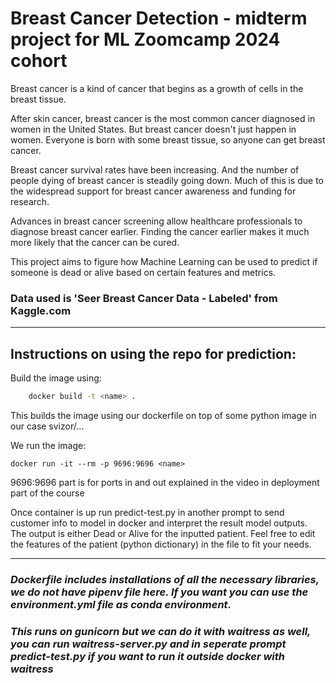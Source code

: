 # Breast Cancer Detection - midterm project for ML Zoomcamp 2024 cohort

Breast cancer is a kind of cancer that begins as a growth of cells in the breast tissue.

After skin cancer, breast cancer is the most common cancer diagnosed in women in the United States. But breast cancer doesn't just happen in women. Everyone is born with some breast tissue, so anyone can get breast cancer.

Breast cancer survival rates have been increasing. And the number of people dying of breast cancer is steadily going down. Much of this is due to the widespread support for breast cancer awareness and funding for research.

Advances in breast cancer screening allow healthcare professionals to diagnose breast cancer earlier. Finding the cancer earlier makes it much more likely that the cancer can be cured. 

This project aims to figure how Machine Learning can be used to predict if someone is dead or alive based on certain features and metrics.

### Data used is 'Seer Breast Cancer Data - Labeled' from Kaggle.com

---

## Instructions on using the repo for prediction:
Build the image using: 

```bash
    docker build -t <name> .
```

This builds the <name> image using our dockerfile on top of some python image in our case svizor/...

We run the image: 

```bach
docker run -it --rm -p 9696:9696 <name>
```

9696:9696 part is for ports in and out explained in the video in deployment part of the course

Once container is up run predict-test.py in another prompt to send customer info to model in docker and interpret the result model outputs. The output is either Dead or Alive for the inputted patient. Feel free to edit the features of the patient (python dictionary) in the file to fit your needs.

---

### *Dockerfile includes installations of all the necessary libraries, we do not have pipenv file here. If you want you can use the environment.yml file as conda environment.*
### *This runs on gunicorn but we can do it with waitress as well, you can run waitress-server.py and in seperate prompt predict-test.py if you want to run it outside docker with waitress*
